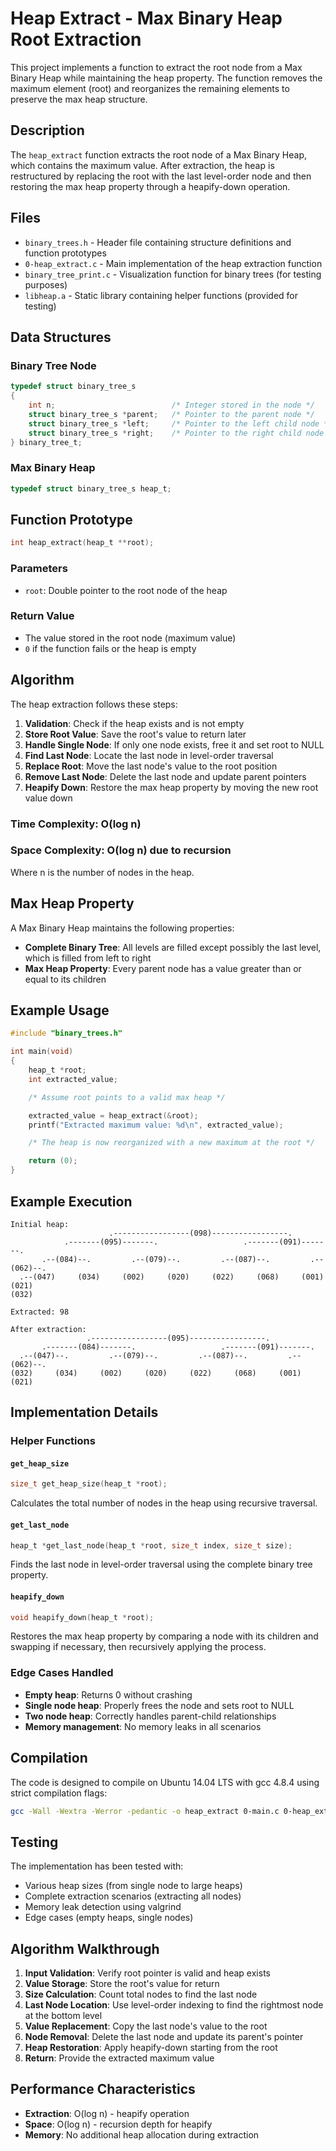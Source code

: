 # Heap Extract - Max Binary Heap Root Extraction

This project implements a function to extract the root node from a Max Binary Heap while maintaining the heap property. The function removes the maximum element (root) and reorganizes the remaining elements to preserve the max heap structure.

## Description

The `heap_extract` function extracts the root node of a Max Binary Heap, which contains the maximum value. After extraction, the heap is restructured by replacing the root with the last level-order node and then restoring the max heap property through a heapify-down operation.

## Files

- `binary_trees.h` - Header file containing structure definitions and function prototypes
- `0-heap_extract.c` - Main implementation of the heap extraction function
- `binary_tree_print.c` - Visualization function for binary trees (for testing purposes)
- `libheap.a` - Static library containing helper functions (provided for testing)

## Data Structures

### Binary Tree Node
```c
typedef struct binary_tree_s
{
    int n;                          /* Integer stored in the node */
    struct binary_tree_s *parent;   /* Pointer to the parent node */
    struct binary_tree_s *left;     /* Pointer to the left child node */
    struct binary_tree_s *right;    /* Pointer to the right child node */
} binary_tree_t;
```

### Max Binary Heap
```c
typedef struct binary_tree_s heap_t;
```

## Function Prototype

```c
int heap_extract(heap_t **root);
```

### Parameters

- `root`: Double pointer to the root node of the heap

### Return Value

- The value stored in the root node (maximum value)
- `0` if the function fails or the heap is empty

## Algorithm

The heap extraction follows these steps:

1. **Validation**: Check if the heap exists and is not empty
2. **Store Root Value**: Save the root's value to return later
3. **Handle Single Node**: If only one node exists, free it and set root to NULL
4. **Find Last Node**: Locate the last node in level-order traversal
5. **Replace Root**: Move the last node's value to the root position
6. **Remove Last Node**: Delete the last node and update parent pointers
7. **Heapify Down**: Restore the max heap property by moving the new root value down

### Time Complexity: O(log n)
### Space Complexity: O(log n) due to recursion

Where n is the number of nodes in the heap.

## Max Heap Property

A Max Binary Heap maintains the following properties:
- **Complete Binary Tree**: All levels are filled except possibly the last level, which is filled from left to right
- **Max Heap Property**: Every parent node has a value greater than or equal to its children

## Example Usage

```c
#include "binary_trees.h"

int main(void)
{
    heap_t *root;
    int extracted_value;

    /* Assume root points to a valid max heap */

    extracted_value = heap_extract(&root);
    printf("Extracted maximum value: %d\n", extracted_value);

    /* The heap is now reorganized with a new maximum at the root */

    return (0);
}
```

## Example Execution

```
Initial heap:
                      .-----------------(098)-----------------.
            .-------(095)-------.                   .-------(091)-------.
       .--(084)--.         .--(079)--.         .--(087)--.         .--(062)--.
  .--(047)     (034)     (002)     (020)     (022)     (068)     (001)     (021)
(032)

Extracted: 98

After extraction:
                 .-----------------(095)-----------------.
       .-------(084)-------.                   .-------(091)-------.
  .--(047)--.         .--(079)--.         .--(087)--.         .--(062)--.
(032)     (034)     (002)     (020)     (022)     (068)     (001)     (021)
```

## Implementation Details

### Helper Functions

#### `get_heap_size`
```c
size_t get_heap_size(heap_t *root);
```
Calculates the total number of nodes in the heap using recursive traversal.

#### `get_last_node`
```c
heap_t *get_last_node(heap_t *root, size_t index, size_t size);
```
Finds the last node in level-order traversal using the complete binary tree property.

#### `heapify_down`
```c
void heapify_down(heap_t *root);
```
Restores the max heap property by comparing a node with its children and swapping if necessary, then recursively applying the process.

### Edge Cases Handled

- **Empty heap**: Returns 0 without crashing
- **Single node heap**: Properly frees the node and sets root to NULL
- **Two node heap**: Correctly handles parent-child relationships
- **Memory management**: No memory leaks in all scenarios

## Compilation

The code is designed to compile on Ubuntu 14.04 LTS with gcc 4.8.4 using strict compilation flags:

```bash
gcc -Wall -Wextra -Werror -pedantic -o heap_extract 0-main.c 0-heap_extract.c binary_tree_print.c -L. -lheap
```

## Testing

The implementation has been tested with:
- Various heap sizes (from single node to large heaps)
- Complete extraction scenarios (extracting all nodes)
- Memory leak detection using valgrind
- Edge cases (empty heaps, single nodes)

## Algorithm Walkthrough

1. **Input Validation**: Verify root pointer is valid and heap exists
2. **Value Storage**: Store the root's value for return
3. **Size Calculation**: Count total nodes to find the last node
4. **Last Node Location**: Use level-order indexing to find the rightmost node at the bottom level
5. **Value Replacement**: Copy the last node's value to the root
6. **Node Removal**: Delete the last node and update its parent's pointer
7. **Heap Restoration**: Apply heapify-down starting from the root
8. **Return**: Provide the extracted maximum value

## Performance Characteristics

- **Extraction**: O(log n) - heapify operation
- **Space**: O(log n) - recursion depth for heapify
- **Memory**: No additional heap allocation during extraction